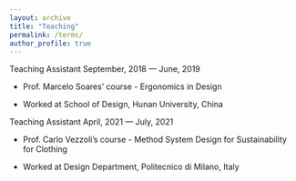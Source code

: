 ```yaml
---
layout: archive
title: "Teaching"
permalink: /terms/
author_profile: true
---
```



Teaching Assistant                    September, 2018 — June, 2019

* Prof. Marcelo Soares’ course - Ergonomics in Design

* Worked at School of Design, Hunan University, China
  

Teaching Assistant                    April, 2021 — July, 2021

* Prof. Carlo Vezzoli’s course - Method System Design for Sustainability for Clothing

* Worked at Design Department, Politecnico di Milano, Italy

